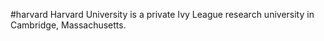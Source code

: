 #harvard
Harvard University is a private Ivy League research university in Cambridge, Massachusetts.